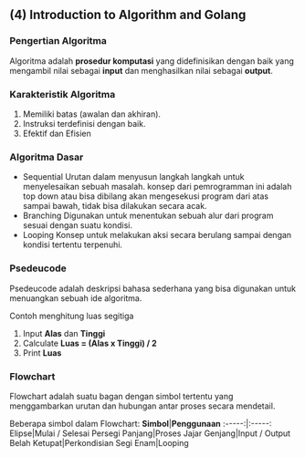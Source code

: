## (4) Introduction to Algorithm and Golang

### Pengertian Algoritma

Algoritma adalah **prosedur komputasi** yang didefinisikan dengan baik yang mengambil nilai sebagai **input** dan menghasilkan nilai sebagai **output**.

### Karakteristik Algoritma

1. Memiliki batas (awalan dan akhiran).
1. Instruksi terdefinisi dengan baik.
1. Efektif dan Efisien

### Algoritma Dasar

- Sequential
  Urutan dalam menyusun langkah langkah untuk menyelesaikan sebuah masalah. konsep dari pemrogramman ini adalah top down atau bisa dibilang akan mengesekusi program dari atas sampai bawah, tidak bisa dilakukan secara acak.
- Branching
  Digunakan untuk menentukan sebuah alur dari program sesuai dengan suatu kondisi.
- Looping
  Konsep untuk melakukan aksi secara berulang sampai dengan kondisi tertentu terpenuhi.

### Psedeucode

Psedeucode adalah deskripsi bahasa sederhana yang bisa digunakan untuk menuangkan sebuah ide algoritma.

Contoh menghitung luas segitiga

1. Input **Alas** dan **Tinggi**
1. Calculate **Luas = (Alas x Tinggi) / 2**
1. Print **Luas**

### Flowchart

Flowchart adalah suatu bagan dengan simbol tertentu yang menggambarkan urutan dan hubungan antar proses secara mendetail.

Beberapa simbol dalam Flowchart:
**Simbol**|**Penggunaan**
:-----:|:-----:
Elipse|Mulai / Selesai
Persegi Panjang|Proses
Jajar Genjang|Input / Output
Belah Ketupat|Perkondisian
Segi Enam|Looping
